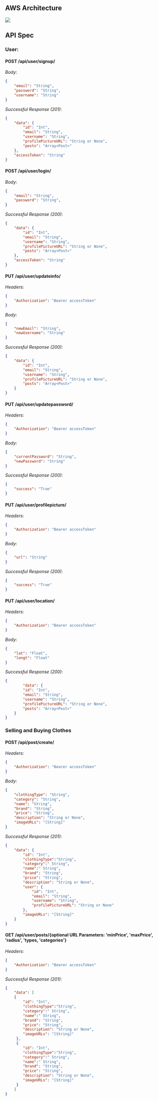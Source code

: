 ## AWS Architecture
![](AWSDiagram.png)

## API Spec

### User:

#### POST /api/user/signup/   
*Body*:  
```json
{
	"email": "String",
	"password": "String",
	"username": "String"
} 
```
*Successful Response (201)*:
```json
{
    "data": {
        "id": "Int",
        "email": "String",
        "username": "String",
        "profilePictureURL": "String or None",
        "posts": "Array<Post>"
    },
    "accessToken": "String"
}	
```

#### POST /api/user/login/   
*Body*:  
```json
{
	"email": "String",
	"password": "String",
} 
```
*Successful Response (200)*:
```json
{
    "data": {
        "id": "Int",
        "email": "String",
        "username": "String",
        "profilePictureURL": "String or None",
        "posts": "Array<Post>"
    },
    "accessToken": "String"
}	
```

#### PUT /api/user/updateinfo/   
*Headers*: 
```json
{
	"Authorization": "Bearer accessToken"
}
```
*Body*:  
```json
{
	"newEmail": "String",
	"newUsername": "String"
} 
```
*Successful Response (200)*:
```json
{
    "data": {
        "id": "Int",
        "email": "String",
        "username": "String",
        "profilePictureURL": "String or None",
        "posts": "Array<Post>"
    }
}	
```


#### PUT /api/user/updatepassword/   
*Headers*: 
```json
{
	"Authorization": "Bearer accessToken"
}
```
*Body*:  
```json
{
	"currentPassword": "String",
	"newPassword": "String"
} 
```
*Successful Response (200)*:
```json
{
    "success": "True"
}	
```

#### PUT /api/user/profilepicture/   
*Headers*: 
```json
{
	"Authorization": "Bearer accessToken"
}
```
*Body*:  
```json
{
	"url": "String"
} 
```
*Successful Response (200)*:
```json
{
    "success": "True"
}	
```

#### PUT /api/user/location/   
*Headers*: 
```json
{
	"Authorization": "Bearer accessToken"
}
```
*Body*:  
```json
{
	"lat": "Float",
	"longt": "Float"
} 
```
*Successful Response (200)*:
```json
{
        "data": {
        "id": "Int",
        "email": "String",
        "username": "String",
        "profilePictureURL": "String or None",
        "posts": "Array<Post>"
    }
}	
```

### Selling and Buying Clothes

#### POST /api/post/create/   
*Headers*: 
```json
{
	"Authorization": "Bearer accessToken"
}
```
*Body*:  
```json
{
	"clothingType": "String",
	"category": "String",
	"name": "String",
	"brand": "String",
	"price": "String",
	"description": "String or None",
	"imageURLs": "[String]"
}
```
*Successful Response (201)*:
```json
{
    "data": {
        "id": "Int",
 		"clothingType":"String",
		"category":" String",
		"name":" String",
		"brand": "String",
		"price": "String",
		"description": "String or None",
        "user": {
            "id": "Int",
            "email": "String",
            "username": "String",
            "profilePictureURL": "String or None"
        },
		"imageURLs": "[String]"
    }
}	
```

#### GET /api/user/posts/{optional URL Parameters: 'minPrice', 'maxPrice', 'radius', 'types, 'categories'}
*Headers*: 
```json
{
	"Authorization": "Bearer accessToken"
}
```
*Successful Response (201)*:  
```json
{
    "data": [
    {
        "id": "Int",
 		"clothingType":"String",
		"category":" String",
		"name":" String",
		"brand": "String",
		"price": "String",
		"description": "String or None",
		"imageURLs": "[String]"
     },
     {
     	"id": "Int",
 		"clothingType":"String",
		"category":" String",
		"name":" String",
		"brand": "String",
		"price": "String",
		"description": "String or None",
		"imageURLs": "[String]"
     }
    ]
}
```

